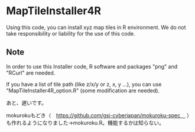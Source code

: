 # MapTileInstaller4R
Using this code, you can install xyz map tiles in R environment.
We do not take responsibility or liability for the use of this code.

## Note

In order to use this Installer code, R software and packages "png" and "RCurl" are needed.

If you have a list of tile path (like z/x/y or z, x, y ...), you can use "MapTileInstaller4R_option.R" (some modification are needed).


あと、遅いです。

mokurokuもどき（　https://github.com/gsi-cyberjapan/mokuroku-spec　
）も作れるようになりました→mokuroku.R。機能するかは知らない。
